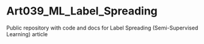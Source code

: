 # Art039_ML_Label_Spreading
Public repository with code and docs for Label Spreading (Semi-Supervised Learning) article
